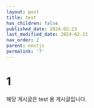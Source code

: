 ```yaml
---
layout: post
title: test
has_children: false
published_date: 2024-02-23
last_modified_date: 2024-02-23
nav_order: 2
parent: nestjs
permalink: '7'
---
```


# 1
해당 게시글은 test 용 게시글입니다.